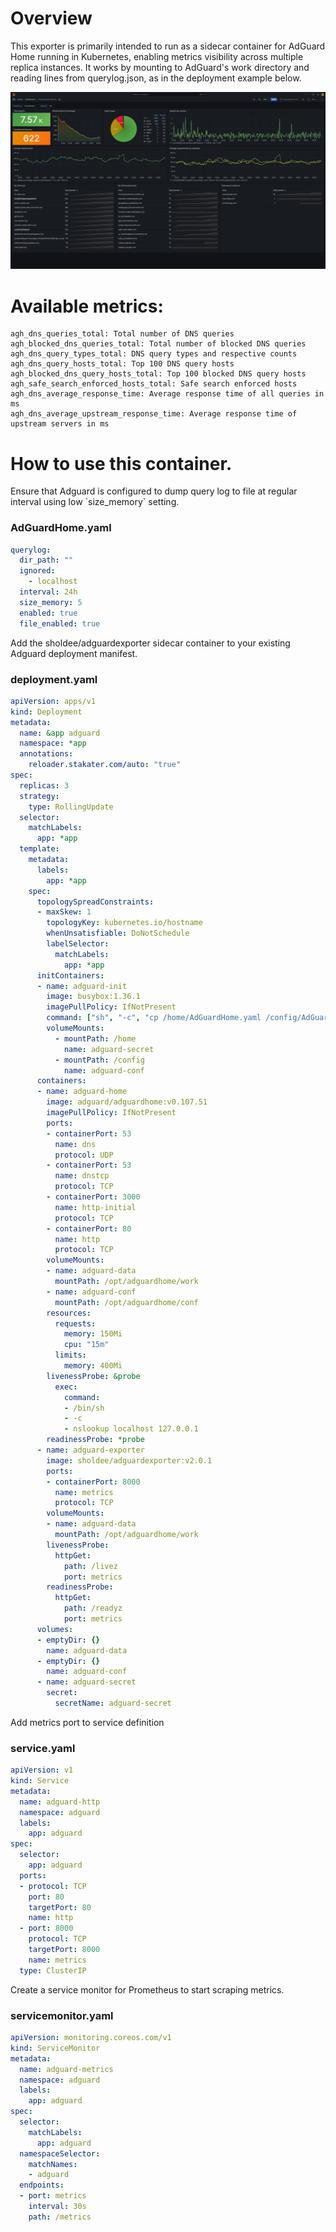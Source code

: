 # Overview

<p>This exporter is primarily intended to run as a sidecar container for AdGuard Home running in Kubernetes, enabling metrics visibility across multiple replica instances. It works by mounting to AdGuard's work directory and reading lines from querylog.json, as in the deployment example below.</p>

[<img src="assets/img/agh-grafana-dash.png" width="700">](https://grafana.com/grafana/dashboards/21403)

# Available metrics:
```
agh_dns_queries_total: Total number of DNS queries
agh_blocked_dns_queries_total: Total number of blocked DNS queries
agh_dns_query_types_total: DNS query types and respective counts
agh_dns_query_hosts_total: Top 100 DNS query hosts
agh_blocked_dns_query_hosts_total: Top 100 blocked DNS query hosts
agh_safe_search_enforced_hosts_total: Safe search enforced hosts
agh_dns_average_response_time: Average response time of all queries in ms
agh_dns_average_upstream_response_time: Average response time of upstream servers in ms
```

# How to use this container.

<p>Ensure that Adguard is configured to dump query log to file at regular interval using low `size_memory` setting.</p>

### AdGuardHome.yaml
```yaml
querylog:
  dir_path: ""
  ignored:
    - localhost
  interval: 24h
  size_memory: 5
  enabled: true
  file_enabled: true
```

<p>Add the sholdee/adguardexporter sidecar container to your existing Adguard deployment manifest.</p>

### deployment.yaml
```yaml
apiVersion: apps/v1
kind: Deployment
metadata:
  name: &app adguard
  namespace: *app
  annotations:
    reloader.stakater.com/auto: "true"
spec:
  replicas: 3
  strategy:
    type: RollingUpdate
  selector:
    matchLabels:
      app: *app
  template:
    metadata:
      labels:
        app: *app
    spec:
      topologySpreadConstraints:
      - maxSkew: 1
        topologyKey: kubernetes.io/hostname
        whenUnsatisfiable: DoNotSchedule
        labelSelector:
          matchLabels:
            app: *app
      initContainers:
      - name: adguard-init
        image: busybox:1.36.1
        imagePullPolicy: IfNotPresent
        command: ["sh", "-c", "cp /home/AdGuardHome.yaml /config/AdGuardHome.yaml; chmod 755 /config/AdGuardHome.yaml"]
        volumeMounts:
          - mountPath: /home
            name: adguard-secret
          - mountPath: /config
            name: adguard-conf
      containers:
      - name: adguard-home
        image: adguard/adguardhome:v0.107.51
        imagePullPolicy: IfNotPresent
        ports:
        - containerPort: 53
          name: dns
          protocol: UDP
        - containerPort: 53
          name: dnstcp
          protocol: TCP
        - containerPort: 3000
          name: http-initial
          protocol: TCP
        - containerPort: 80
          name: http
          protocol: TCP
        volumeMounts:
        - name: adguard-data
          mountPath: /opt/adguardhome/work
        - name: adguard-conf
          mountPath: /opt/adguardhome/conf
        resources:
          requests:
            memory: 150Mi
            cpu: "15m"
          limits:
            memory: 400Mi
        livenessProbe: &probe
          exec:
            command:
            - /bin/sh
            - -c
            - nslookup localhost 127.0.0.1
        readinessProbe: *probe
      - name: adguard-exporter
        image: sholdee/adguardexporter:v2.0.1
        ports:
        - containerPort: 8000
          name: metrics
          protocol: TCP
        volumeMounts:
        - name: adguard-data
          mountPath: /opt/adguardhome/work
        livenessProbe:
          httpGet:
            path: /livez
            port: metrics
        readinessProbe:
          httpGet:
            path: /readyz
            port: metrics
      volumes:
      - emptyDir: {}
        name: adguard-data
      - emptyDir: {}
        name: adguard-conf
      - name: adguard-secret
        secret:
          secretName: adguard-secret
```

<p>Add metrics port to service definition</p>

### service.yaml
```yaml
apiVersion: v1
kind: Service
metadata:
  name: adguard-http
  namespace: adguard
  labels:
    app: adguard
spec:
  selector:
    app: adguard
  ports:
  - protocol: TCP
    port: 80
    targetPort: 80
    name: http
  - port: 8000
    protocol: TCP
    targetPort: 8000
    name: metrics
  type: ClusterIP
```

<p>Create a service monitor for Prometheus to start scraping metrics.</p>

### servicemonitor.yaml
```yaml
apiVersion: monitoring.coreos.com/v1
kind: ServiceMonitor
metadata:
  name: adguard-metrics
  namespace: adguard
  labels:
    app: adguard
spec:
  selector:
    matchLabels:
      app: adguard
  namespaceSelector:
    matchNames:
    - adguard
  endpoints:
  - port: metrics
    interval: 30s
    path: /metrics
```
